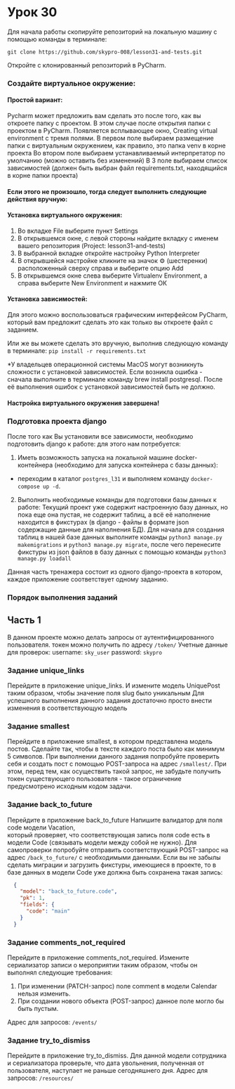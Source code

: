 # Урок 30
Для начала работы скопируйте репозиторий на локальную машину с помощью команды в терминале:

`git clone https://github.com/skypro-008/lesson31-and-tests.git`

Откройте с клонированный репозиторий в PyCharm.

### Создайте виртуальное окружение:

#### Простой вариант:
Pycharm может предложить вам сделать это после того, как вы откроете папку с проектом.
В этом случае после открытия папки с проектом в PyCharm.
Появляется всплывающее окно, Creating virtual environment c тремя полями.
В первом поле выбираем размещение папки с виртуальным окружением, как правило, это папка venv
в корне проекта
Во втором поле выбираем устанавливаемый интерпретатор по умолчанию (можно оставить без изменений)
В 3 поле выбираем список зависимостей (должен быть выбран файл requirements.txt, 
находящийся в корне папки проекта)

#### Если этого не произошло, тогда следует выполнить следующие действия вручную:
#### Установка виртуального окружения:
1. Во вкладке File выберите пункт Settings
2. В открывшемся окне, с левой стороны найдите вкладку с именем
вашего репозитория (Project: lesson31-and-tests)
3. В выбранной вкладке откройте настройку Python Interpreter
4. В открывшейся настройке кликните на значок ⚙ (шестеренки) 
расположенный сверху справа и выберите опцию Add
5. В открывшемся окне слева выберите Virtualenv Environment, 
а справа выберите New Environment и нажмите ОК

#### Установка зависимостей:
Для этого можно воспользоваться графическим интерфейсом PyCharm,
который вам предложит сделать это как только вы откроете файл с заданием.

Или же вы можете сделать это вручную, выполнив следующую команду в терминале:
`pip install -r requirements.txt`

*У владельцев операционной системы MacOS могут возникнуть сложности с установкой зависимостей.
Если возникла ошибка - сначала выполните в терминале команду brew install postgresql.
После её выполнения ошибок с установкой зависимостей быть не должно.
#### Настройка виртуального окружения завершена!

### Подготовка проекта django
После того как Вы установили все зависимости, необходимо подготовить django к работе:
для этого нам потребуется:

1. Иметь возможность запуска на локальной машине docker-контейнера 
(необходимо для запуска контейнера с базы данных):
- переходим в каталог `postgres_l31` и выполняем команду `docker-compose up -d`.

2. Выполнить необходимые команды для подготовки базы данных к работе:
Текущий проект уже содержит настроенную базу данных, но пока еще она 
пустая, не содержит таблиц, а всё её наполнение
находится в фикстурах (в django - файлы в формате json содержащие данные для наполнения БД).
Для начала для создания таблиц в нашей базе данных выполните команды
`python3 manage.py makemigrations` и `python3 manage.py migrate`,
после чего перенесите фикстуры из json файлов в базу данных с помощью команды
`python3 manage.py loadall`

Данная часть тренажера состоит из одного django-проекта в котором,
каждое приложение соответствует одному заданию.


### Порядок выполнения заданий

## Часть 1
В данном проекте можно делать запросы от аутентифицированного пользователя.
токен можно получить по адресу `/token/`
Учетные данные для проверок:
username: `sky_user`
password: `skypro`

### Задание unique_links
Перейдите в приложение unique_links.
И измените модель UniquePost таким образом, чтобы значение поля slug было уникальным
Для успешного выполнения данного задания достаточно просто внести изменения в соответствующую модель 

### Задание smallest
Перейдите в приложение smallest, в котором представлена модель постов.
Сделайте так, чтобы в тексте каждого поста было как минимум 5 символов.
При выполнении данного задания попробуйте проверить себя и создать пост с помощью POST-запроса
на адрес `/smallest/`. 
При этом, перед тем, как осуществить такой запрос, не забудьте получить токен
существующего пользователя - такое ограничение предусмотрено исходным кодом задачи.

### Задание back_to_future
Перейдите в приложение back_to_future
Напишите валидатор для поля code модели Vacation,  
который проверяет, что соответствующая запись поля code есть в модели Code 
(связывать модели между собой не нужно).
Для самопроверки попробуйте отправить соответствующий POST-запрос на адрес `/back_to_future/` 
с необходимыми данными.
Если вы не забылы сделать миграции и загрузить фикстуры, имеющиеся в проекте,
то в базе данных в модели Code уже должна быть сохранена такая запись:

```json
  {
    "model": "back_to_future.code",
    "pk": 1,
    "fields": {
      "code": "main"
    }
  }
```

### Задание comments_not_required
Перейдите в приложение comments_not_required.
Измените сериализатор записи о мероприятии таким образом,
чтобы он выполнял следующие требования:
1. При изменении (PATCH-запрос) поле comment в модели Calendar нельзя изменить.
2. При создании нового объекта (POST-запрос) данное поле могло бы быть пустым.

Адрес для запросов: `/events/`
   
### Задание try_to_dismiss
Перейдите в приложение try_to_dismiss.
Для данной модели сотрудника и сериализатора проверьте, 
что дата увольнения, полученная от пользователя, наступает не раньше сегодняшнего дня.
Адрес для запросов: `/resources/`
